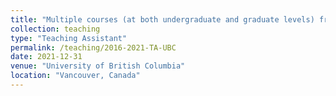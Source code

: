 ```yaml
---
title: "Multiple courses (at both undergraduate and graduate levels) from 2016 to 2021"
collection: teaching
type: "Teaching Assistant"
permalink: /teaching/2016-2021-TA-UBC
date: 2021-12-31
venue: "University of British Columbia"
location: "Vancouver, Canada"
---
```

 

